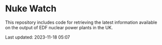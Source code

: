 # Nuke Watch

This repository includes code for retrieving the latest information available on the output of EDF nuclear power plants in the UK.

Last updated: 2023-11-18 05:07